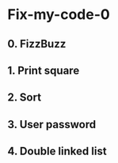 # Fix-my-code-0

## 0. FizzBuzz
## 1. Print square
## 2. Sort
## 3. User password
## 4. Double linked list
